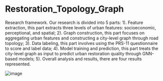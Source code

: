 # Restoration_Topology_Graph
Research framework. Our research is divided into 5 parts: 1). Feature extraction, this part extracts three levels of urban features: socioeconomic, perceptional, and spatial; 2). Graph construction, this part focuses on aggregating urban features and constructing a city-level graph through road topology; 3). Data labeling, this part involves using the PRS-11 questionnaire to score and label data; 4). Model training and prediction, this part treats the city-level graph as input to predict urban restoration quality through GNN-based models; 5). Overall analysis and results, there are four results represented.

![image](https://github.com/MMHHRR/Restoration_Topology/assets/108106537/a0c36ee8-2e89-4236-9109-ce2f73288601)
